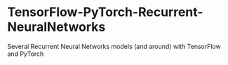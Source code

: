 # TensorFlow-PyTorch-Recurrent-NeuralNetworks
Several Recurrent Neural Networks models (and around) with TensorFlow and PyTorch

